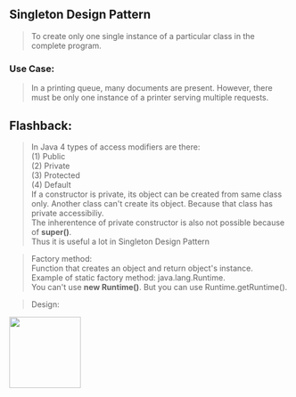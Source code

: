 ## Singleton Design Pattern
> To create only one single instance of a particular class in the complete program.
### Use Case:
> In a printing queue, many documents are present. However, there must be only one instance of a printer serving multiple requests. 

## Flashback:
>In Java 4 types of access modifiers are there:  
(1) Public  
(2) Private  
(3) Protected  
(4) Default  
If a constructor is private, its object can be created from same class only. Another class can't create its object. Because that class has private accessibiliy.  
The inherentence of private constructor is also not possible because of **super()**.   
Thus it is useful a lot in Singleton Design Pattern


>Factory method:  
Function that creates an object and return object's instance.  
Example of static factory method: java.lang.Runtime.   
You can't use **new Runtime()**. But you can use Runtime.getRuntime().

> Design:
<img src="https://github.com/pritul2/Design-Patterns-Implementation/blob/creational/singleton/Creational_Patterns/Singleton_Pattern/singleton_design.png" width="128"/>
